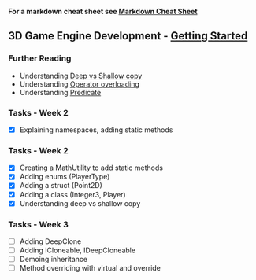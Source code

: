 ﻿
**For a markdown cheat sheet see [Markdown Cheat Sheet](https://www.markdownguide.org/cheat-sheet/)**

## 3D Game Engine Development - [Getting Started](https://github.com/nmcguinness/GD3_2_Getting_Started.git)

### Further Reading
- Understanding [Deep vs Shallow copy](https://www.geeksforgeeks.org/shallow-copy-and-deep-copy-in-c-sharp/)
- Understanding [Operator overloading](https://www.tutorialspoint.com/csharp/csharp_operator_overloading.htm)
- Understanding [Predicate](https://www.tutorialsteacher.com/csharp/csharp-predicate)

### Tasks - Week 2 
- [x] Explaining namespaces, adding static methods

### Tasks - Week 2 
- [x] Creating a MathUtility to add static methods
- [x] Adding enums (PlayerType)
- [x] Adding a struct (Point2D)
- [x] Adding a class (Integer3, Player)
- [x] Understanding deep vs shallow copy

### Tasks - Week 3
- [ ] Adding DeepClone
- [ ] Adding ICloneable, IDeepCloneable
- [ ] Demoing inheritance
- [ ] Method overriding with virtual and override